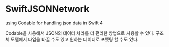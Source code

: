 # SwiftJSONNetwork
using Codable for handling json data in Swift 4

Codable을 사용해서 JSON의 데이터 처리를 더 편리한 방법으로 사용할 수 있다.
구조체 모델에서 타입을 바꿀 수도 있고 원하는 데이터로 포맷팅 할 수도 있다.
